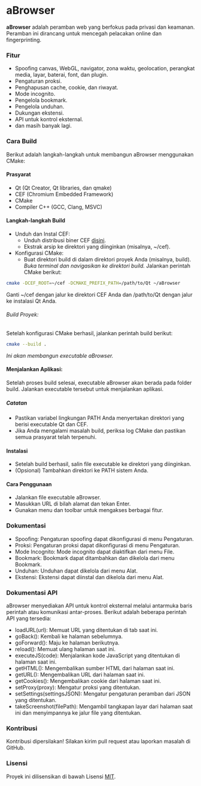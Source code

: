 # aBrowser
**aBrowser** adalah peramban web yang berfokus pada privasi dan keamanan. Peramban ini dirancang untuk mencegah pelacakan online dan fingerprinting.
### Fitur
 * Spoofing canvas, WebGL, navigator, zona waktu, geolocation, perangkat media, layar, baterai, font, dan plugin.
 * Pengaturan proksi.
 * Penghapusan cache, cookie, dan riwayat.
 * Mode incognito.
 * Pengelola bookmark.
 * Pengelola unduhan.
 * Dukungan ekstensi.
 * API untuk kontrol eksternal.
 * dan masih banyak lagi.
### Cara Build
Berikut adalah langkah-langkah untuk membangun aBrowser menggunakan CMake:
#### Prasyarat
 * Qt (Qt Creator, Qt libraries, dan qmake)
 * CEF (Chromium Embedded Framework)
 * CMake
 * Compiler C++ (GCC, Clang, MSVC)
#### Langkah-langkah Build
 * Unduh dan Instal CEF:
   * Unduh distribusi biner CEF [disini](https://cef-builds.spotifycdn.com/index.html).
   * Ekstrak arsip ke direktori yang diinginkan (misalnya, ~/cef).
 * Konfigurasi CMake:
   * Buat direktori build di dalam direktori proyek Anda (misalnya, build).
_Buka terminal dan navigasikan ke direktori build._
Jalankan perintah CMake berikut:
```bash
cmake -DCEF_ROOT=~/cef -DCMAKE_PREFIX_PATH=/path/to/Qt ~/aBrowser
```
   Ganti ~/cef dengan jalur ke direktori CEF Anda dan /path/to/Qt dengan jalur ke instalasi Qt Anda.
 ###### Build Proyek:
   Setelah konfigurasi CMake berhasil, jalankan perintah build berikut:
```bash
cmake --build .
```

   _Ini akan membangun executable aBrowser._
#### Menjalankan Aplikasi:
   Setelah proses build selesai, executable aBrowser akan berada pada folder build. Jalankan executable tersebut untuk menjalankan aplikasi.
##### Catatan
 * Pastikan variabel lingkungan PATH Anda menyertakan direktori yang berisi executable Qt dan CEF.
 * Jika Anda mengalami masalah build, periksa log CMake dan pastikan semua prasyarat telah terpenuhi.
#### Instalasi
 * Setelah build berhasil, salin file executable ke direktori yang diinginkan.
 * (Opsional) Tambahkan direktori ke PATH sistem Anda.
#### Cara Penggunaan
 * Jalankan file executable aBrowser.
 * Masukkan URL di bilah alamat dan tekan Enter.
 * Gunakan menu dan toolbar untuk mengakses berbagai fitur.
### Dokumentasi
 * Spoofing: Pengaturan spoofing dapat dikonfigurasi di menu Pengaturan.
 * Proksi: Pengaturan proksi dapat dikonfigurasi di menu Pengaturan.
 * Mode Incognito: Mode incognito dapat diaktifkan dari menu File.
 * Bookmark: Bookmark dapat ditambahkan dan dikelola dari menu Bookmark.
 * Unduhan: Unduhan dapat dikelola dari menu Alat.
 * Ekstensi: Ekstensi dapat diinstal dan dikelola dari menu Alat.
### Dokumentasi API
aBrowser menyediakan API untuk kontrol eksternal melalui antarmuka baris perintah atau komunikasi antar-proses. Berikut adalah beberapa perintah API yang tersedia:
 * loadURL(url): Memuat URL yang ditentukan di tab saat ini.
 * goBack(): Kembali ke halaman sebelumnya.
 * goForward(): Maju ke halaman berikutnya.
 * reload(): Memuat ulang halaman saat ini.
 * executeJS(code): Menjalankan kode JavaScript yang ditentukan di halaman saat ini.
 * getHTML(): Mengembalikan sumber HTML dari halaman saat ini.
 * getURL(): Mengembalikan URL dari halaman saat ini.
 * getCookies(): Mengembalikan cookie dari halaman saat ini.
 * setProxy(proxy): Mengatur proksi yang ditentukan.
 * setSettings(settingsJSON): Mengatur pengaturan peramban dari JSON yang ditentukan.
 * takeScreenshot(filePath): Mengambil tangkapan layar dari halaman saat ini dan menyimpannya ke jalur file yang ditentukan.
### Kontribusi
Kontribusi dipersilakan! Silakan kirim pull request atau laporkan masalah di GitHub.
### Lisensi
Proyek ini dilisensikan di bawah Lisensi [MIT](https://github.com/Hillzacky/aBrowser/blob/main/LICENSE).
